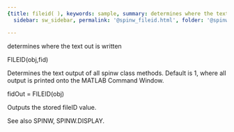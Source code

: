 ```yaml
---
{title: fileid( ), keywords: sample, summary: determines where the text out is written,
  sidebar: sw_sidebar, permalink: '@spinw_fileid.html', folder: '@spinw', mathjax: 'true'}

---
```

  determines where the text out is written
 
  FILEID(obj,fid)
 
  Determines the text output of all spinw class methods. Default
  is 1, where all output is printed onto the MATLAB Command
  Window.
 
  fidOut = FILEID(obj)
 
  Outputs the stored fileID value.
 
  See also SPINW, SPINW.DISPLAY.
 
